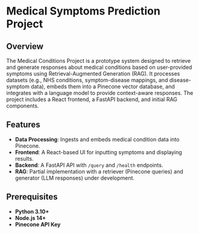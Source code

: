 # Medical Symptoms Prediction Project

## Overview
The Medical Conditions Project is a prototype system designed to retrieve and generate responses about medical conditions based on user-provided symptoms using Retrieval-Augmented Generation (RAG). It processes datasets (e.g., NHS conditions, symptom-disease mappings, and disease-symptom data), embeds them into a Pinecone vector database, and integrates with a language model to provide context-aware responses. The project includes a React frontend, a FastAPI backend, and initial RAG components.

## Features
- **Data Processing**: Ingests and embeds medical condition data into Pinecone.
- **Frontend**: A React-based UI for inputting symptoms and displaying results.
- **Backend**: A FastAPI API with `/query` and `/health` endpoints.
- **RAG**: Partial implementation with a retriever (Pinecone queries) and generator (LLM responses) under development.

## Prerequisites
- **Python 3.10+**
- **Node.js 14+**
- **Pinecone API Key** 

